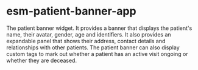 # esm-patient-banner-app

The patient banner widget. It provides a banner that displays the patient's name, their avatar, gender, age and identifiers. It also provides an expandable panel that shows their address, contact details and relationships with other patients. The patient banner can also display custom tags to mark out whether a patient has an active visit ongoing or whether they are deceased.

